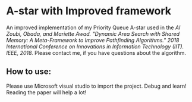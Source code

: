 # A-star with Improved framework
An improved implementation of my Priority Queue A-star used in the 
*Al Zoubi, Obada, and Mariette Awad. "Dynamic Area Search with Shared Memory: A Meta-Framework to Improve Pathfinding Algorithms." 2018 International Conference on Innovations in Information Technology (IIT). IEEE, 2018.*
Please contact me, if you have questions about the algorithm.
## How to use:
Please use Microsoft visual studio to import the project. Debug and learn! 
Reading the paper will help a lot!
